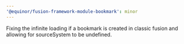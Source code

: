 ```yaml
---
'@equinor/fusion-framework-module-bookmark': minor
---
```


Fixing the infinite loading if a bookmark is created in classic fusion and allowing for sourceSystem to be undefined.
